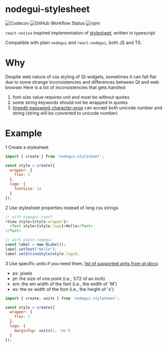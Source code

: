 # nodegui-stylesheet
![Codecov](https://img.shields.io/codecov/c/github/Solant/nodegui-stylesheet?style=flat-square)
![GitHub Workflow Status](https://img.shields.io/github/workflow/status/Solant/nodegui-stylesheet/Build?style=flat-square)
![npm](https://img.shields.io/npm/v/nodegui-stylesheet?style=flat-square)

`react-native` inspired implementation of [stylesheet](https://facebook.github.io/react-native/docs/stylesheet), written in typescript

Compatible with plain `nodegui` and `react-nodegui`, both JS and TS.

# Why 
Despite web nature of css styling of Qt widgets, sometimes it can fall flat due to some strange inconsistencies and differences between Qt and web browser 
Here is a list of inconsistencies that gets handled: 
1. font-size value requires unit and must be without quotes
2. some string keywords should not be wrapped in quotes
3. [lineedit-password-character-prop](https://doc.qt.io/qt-5/stylesheet-reference.html#lineedit-password-character-prop) can accept both unicode number and string (string will be converted to unicode number)

# Example

1 Create a stylesheet

```javascript
import { create } from 'nodegui-stylesheet';

const style = create({
  wrapper: {
    flex: 1
  },
  logo: {
    fontSize: 14
  }
});
```

2 Use stylesheet properties instead of long css strings
```typescript jsx
// with nogegui-react
<View style={style.wrapper}>
  <Text style={style.logo}>Hello</Text>
</Text>
```

```javascript
// with plain nogegui
const label = new QLabel();
label.setText("Hello");
label.setInlineStyle(style.logo);
```

3 Use specific units if you need them, [list of supported units from qt docs](https://doc.qt.io/qt-5/stylesheet-reference.html#length):

- px: pixels
- pt: the size of one point (i.e., 1/72 of an inch)
- em: the em width of the font (i.e., the width of 'M')
- ex: the ex width of the font (i.e., the height of 'x')

```javascript
import { create, units } from 'nodegui-stylesheet';

const style = create({
  wrapper: {
    flex: 1
  },
  logo: {
    marginTop: units(1, 'ex')
  }
});
```
